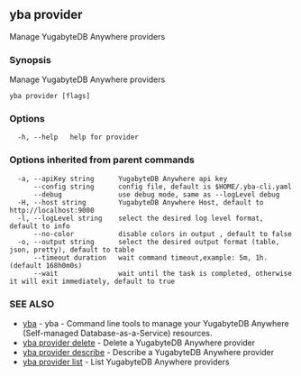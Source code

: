 ## yba provider

Manage YugabyteDB Anywhere providers

### Synopsis

Manage YugabyteDB Anywhere providers

```
yba provider [flags]
```

### Options

```
  -h, --help   help for provider
```

### Options inherited from parent commands

```
  -a, --apiKey string      YugabyteDB Anywhere api key
      --config string      config file, default is $HOME/.yba-cli.yaml
      --debug              use debug mode, same as --logLevel debug
  -H, --host string        YugabyteDB Anywhere Host, default to http://localhost:9000
  -l, --logLevel string    select the desired log level format, default to info
      --no-color           disable colors in output , default to false
  -o, --output string      select the desired output format (table, json, pretty), default to table
      --timeout duration   wait command timeout,example: 5m, 1h. (default 168h0m0s)
      --wait               wait until the task is completed, otherwise it will exit immediately, default to true
```

### SEE ALSO

* [yba](yba.md)	 - yba - Command line tools to manage your YugabyteDB Anywhere (Self-managed Database-as-a-Service) resources.
* [yba provider delete](yba_provider_delete.md)	 - Delete a YugabyteDB Anywhere provider
* [yba provider describe](yba_provider_describe.md)	 - Describe a YugabyteDB Anywhere provider
* [yba provider list](yba_provider_list.md)	 - List YugabyteDB Anywhere providers

